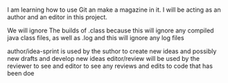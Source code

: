 # 

I am learning how to use Git an make a magazine in it. I will be acting as an author and an editor in this project.

We will ignore The builds of .class because this will ignore any compiled java class files, as well as .log and this will ignore any log 
files

author/idea-sprint is used by the suthor to create new ideas and possibly new drafts and develop new ideas 
editor/review will be used by the reviewer to see and editor to see any reviews and edits to code that has been doe   
